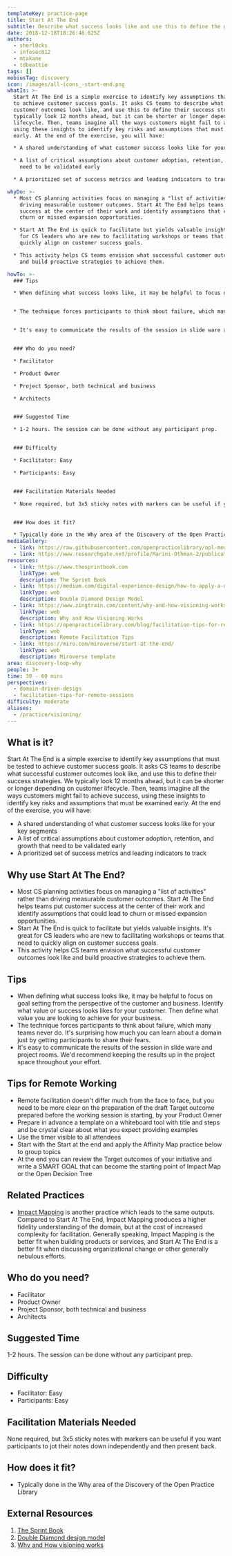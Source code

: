 ```yaml
---
templateKey: practice-page
title: Start At The End
subtitle: Describe what success looks like and use this to define the goal of effort
date: 2018-12-18T18:26:48.625Z
authors:
  - sherl0cks
  - infosec812
  - mtakane
  - tdbeattie
tags: []
mobiusTag: discovery
icon: /images/all-icons_-start-end.png
whatIs: >-
  Start At The End is a simple exercise to identify key assumptions that must be tested 
  to achieve customer success goals. It asks CS teams to describe what successful 
  customer outcomes look like, and use this to define their success strategies. We 
  typically look 12 months ahead, but it can be shorter or longer depending on customer 
  lifecycle. Then, teams imagine all the ways customers might fail to achieve success, 
  using these insights to identify key risks and assumptions that must be examined 
  early. At the end of the exercise, you will have:

  * A shared understanding of what customer success looks like for your key segments

  * A list of critical assumptions about customer adoption, retention, and growth that 
    need to be validated early

  * A prioritized set of success metrics and leading indicators to track

whyDo: >-
  * Most CS planning activities focus on managing a "list of activities" rather than 
    driving measurable customer outcomes. Start At The End helps teams put customer 
    success at the center of their work and identify assumptions that could lead to 
    churn or missed expansion opportunities.

  * Start At The End is quick to facilitate but yields valuable insights. It's great 
    for CS leaders who are new to facilitating workshops or teams that need to 
    quickly align on customer success goals.

  * This activity helps CS teams envision what successful customer outcomes look like 
    and build proactive strategies to achieve them.

howTo: >-
  ### Tips

  * When defining what success looks like, it may be helpful to focus on goal setting from the perspective of the customer and business.  Identify what value or success looks likes for your customer.  Then define what value you are looking to achieve for your business.  


  * The technique forces participants to think about failure, which many teams never do. It's surprising how much you can learn about a domain just by getting participants to share their fears. 


  * It's easy to communicate the results of the session in slide ware and project rooms. We'd recommend keeping the results up in the project space throughout your effort.


  ### Who do you need?

  * Facilitator

  * Product Owner

  * Project Sponsor, both technical and business

  * Architects


  ### Suggested Time

  * 1-2 hours. The session can be done without any participant prep.


  ### Difficulty

  * Facilitator: Easy

  * Participants: Easy


  ### Facilitation Materials Needed

  * None required, but 3x5 sticky notes with markers can be useful if you want participants to jot their notes down independently and then present back.


  ### How does it fit?

  * Typically done in the Why area of the Discovery of the Open Practice Library
mediaGallery:
  - link: https://raw.githubusercontent.com/openpracticelibrary/opl-media/master/Discovery%20-%20Start%20At%20The%20End%20-%20Open%20Practice%20Library.png
  - link: https://www.researchgate.net/profile/Marini-Othman-2/publication/220670300/figure/tbl3/AS:393929070530567@1470931417560/Success-and-failure-factors-for-Agile-Projects-from-the-People-Dimension.png
resources:
  - link: https://www.thesprintbook.com
    linkType: web
    description: The Sprint Book
  - link: https://medium.com/digital-experience-design/how-to-apply-a-design-thinking-hcd-ux-or-any-creative-process-from-scratch-b8786efbf812
    linkType: web
    description: Double Diamond Design Model
  - link: https://www.zingtrain.com/content/why-and-how-visioning-works
    linkType: web
    description: Why and How Visioning Works
  - link: https://openpracticelibrary.com/blog/facilitation-tips-for-remote-sessions/
    linkType: web
    description: Remote Facilitation Tips
  - link: https://miro.com/miroverse/start-at-the-end/
    linkType: web
    description: Miroverse template
area: discovery-loop-why
people: 3+
time: 30 - 60 mins
perspectives:
  - domain-driven-design
  - facilitation-tips-for-remote-sessions
difficulty: moderate
aliases:
  - /practice/visioning/
---
```

## What is it?

Start At The End is a simple exercise to identify key assumptions that must be tested 
to achieve customer success goals. It asks CS teams to describe what successful 
customer outcomes look like, and use this to define their success strategies. We 
typically look 12 months ahead, but it can be shorter or longer depending on customer 
lifecycle. Then, teams imagine all the ways customers might fail to achieve success, 
using these insights to identify key risks and assumptions that must be examined 
early. At the end of the exercise, you will have:

- A shared understanding of what customer success looks like for your key segments
- A list of critical assumptions about customer adoption, retention, and growth that 
  need to be validated early
- A prioritized set of success metrics and leading indicators to track

## Why use Start At The End?

- Most CS planning activities focus on managing a "list of activities" rather than 
  driving measurable customer outcomes. Start At The End helps teams put customer 
  success at the center of their work and identify assumptions that could lead to 
  churn or missed expansion opportunities.
- Start At The End is quick to facilitate but yields valuable insights. It's great 
  for CS leaders who are new to facilitating workshops or teams that need to 
  quickly align on customer success goals.
- This activity helps CS teams envision what successful customer outcomes look like 
  and build proactive strategies to achieve them.

## Tips

- When defining what success looks like, it may be helpful to focus on goal setting from the perspective of the customer and business. Identify what value or success looks likes for your customer. Then define what value you are looking to achieve for your business.
- The technique forces participants to think about failure, which many teams never do. It's surprising how much you can learn about a domain just by getting participants to share their fears.
- It's easy to communicate the results of the session in slide ware and project rooms. We'd recommend keeping the results up in the project space throughout your effort.

## Tips for Remote Working

- Remote facilitation doesn't differ much from the face to face, but you need to be more clear on the preparation of the draft Target outcome prepared before the working session is starting, by your Product Owner
- Prepare in advance a template on a whiteboard tool with title and steps and be crystal clear about what you expect providing examples
- Use the timer visible to all attendees
- Start with the Start at the end and apply the Affinity Map practice below to group topics
- At the end you can review the Target outcomes of your initiative and write a SMART GOAL that can become the starting point of Impact Map or the Open Decision Tree

## Related Practices

- [Impact Mapping](/practice/impact-mapping/) is another practice which leads to the same outputs. Compared to Start At The End, Impact Mapping produces a higher fidelity understanding of the domain, but at the cost of increased complexity for facilitation. Generally speaking, Impact Mapping is the better fit when building products or services, and Start At The End is a better fit when discussing organizational change or other generally nebulous efforts.

## Who do you need?

- Facilitator
- Product Owner
- Project Sponsor, both technical and business
- Architects

## Suggested Time

1-2 hours. The session can be done without any participant prep.

## Difficulty

- Facilitator: Easy
- Participants: Easy

## Facilitation Materials Needed

None required, but 3x5 sticky notes with markers can be useful if you want participants to jot their notes down independently and then present back.

## How does it fit?

- Typically done in the Why area of the Discovery of the Open Practice Library

## External Resources

1. <a name="footnote-1"></a>[The Sprint Book](https://www.thesprintbook.com)
2. <a name="footnote-2"></a>[Double Diamond design model](https://medium.com/digital-experience-design/how-to-apply-a-design-thinking-hcd-ux-or-any-creative-process-from-scratch-b8786efbf812)
3. [Why and How visioning works](https://www.zingtrain.com/content/why-and-how-visioning-works)
